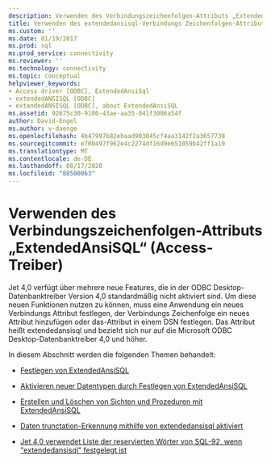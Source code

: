 ```yaml
---
description: Verwenden des Verbindungszeichenfolgen-Attributs „ExtendedAnsiSQL“ (Access-Treiber)
title: Verwenden des extendedansisql-Verbindungs Zeichenfolgen-Attributs | Microsoft-Dokumentation
ms.custom: ''
ms.date: 01/19/2017
ms.prod: sql
ms.prod_service: connectivity
ms.reviewer: ''
ms.technology: connectivity
ms.topic: conceptual
helpviewer_keywords:
- Access driver [ODBC], ExtendedAnsiSql
- extendedANSISQL [ODBC]
- extendedANSISQL [ODBC], about ExtendedAnsiSQL
ms.assetid: 92675c30-9100-43ae-aa35-041f3006a54f
author: David-Engel
ms.author: v-daenge
ms.openlocfilehash: 4b47997b82ebaad903045cf4aa3142f2a3657738
ms.sourcegitcommit: e700497f962e4c2274df16d9e651059b42ff1a10
ms.translationtype: MT
ms.contentlocale: de-DE
ms.lasthandoff: 08/17/2020
ms.locfileid: "88500063"
---
```

# <a name="using-the-extendedansisql-connection-string-attribute-access-driver"></a>Verwenden des Verbindungszeichenfolgen-Attributs „ExtendedAnsiSQL“ (Access-Treiber)
Jet 4,0 verfügt über mehrere neue Features, die in der ODBC Desktop-Datenbanktreiber Version 4,0 standardmäßig nicht aktiviert sind. Um diese neuen Funktionen nutzen zu können, muss eine Anwendung ein neues Verbindungs Attribut festlegen, der Verbindungs Zeichenfolge ein neues Attribut hinzufügen oder das-Attribut in einem DSN festlegen. Das Attribut heißt extendedansisql und bezieht sich nur auf die Microsoft ODBC Desktop-Datenbanktreiber 4,0 und höher.  
  
 In diesem Abschnitt werden die folgenden Themen behandelt:  
  
-   [Festlegen von ExtendedAnsiSQL](../../odbc/microsoft/setting-extendedansisql.md)  
  
-   [Aktivieren neuer Datentypen durch Festlegen von ExtendedAnsiSQL](../../odbc/microsoft/enabling-new-data-types-by-setting-extendedansisql.md)  
  
-   [Erstellen und Löschen von Sichten und Prozeduren mit ExtendedAnsiSQL](../../odbc/microsoft/creating-and-dropping-views-and-procedures-using-extendedansisql.md)  
  
-   [Daten trunctation-Erkennung mithilfe von extendedansisql aktiviert](../../odbc/microsoft/data-truncation-detection-enabled-using-extendedansisql.md)  
  
-   [Jet 4,0 verwendet Liste der reservierten Wörter von SQL-92, wenn "extendedansisql" festgelegt ist](../../odbc/microsoft/jet-4-0-uses-sql-92-reserved-words-list-when-extendedansisql-set.md)
